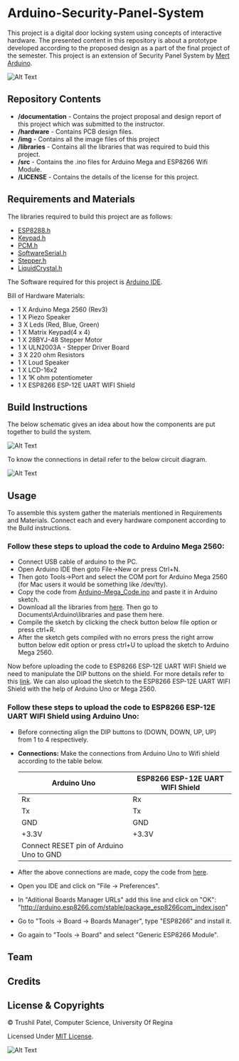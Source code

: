 # Arduino-Security-Panel-System
This project is a digital door locking system using concepts of interactive hardware. The presented content in this repository is about a prototype developed according to the proposed design as a part of the final project of the semester. This project is an extension of Security Panel System by [Mert Arduino](http://mertarduinotutorial.blogspot.com/2017/01/arduino-tutorial-22-security-panel.html).

![Alt Text](https://github.com/trushil/Arduino-Security-Panel-System/blob/master/img/open-close-fromkeypad.gif)

## Repository Contents

* **/documentation** - Contains the project proposal and design report of this project which was submitted to the instructor. 
* **/hardware** - Contains PCB design files.
* **/img** - Contains all the image files of this project
* **/libraries** - Contains all the libraries that was required to buid this project.
* **/src** - Contains the .ino files for Arduino Mega and ESP8266 Wifi Module.
* **/LICENSE** - Contains the details of the license for this project.
  


## Requirements and Materials

The libraries required to build this project are as follows:

* [ESP8288.h](https://github.com/trushil/Arduino-Security-Panel-System/blob/master/libraries/ESP8266WiFi.h)
* [Keypad.h](https://github.com/trushil/Arduino-Security-Panel-System/blob/master/libraries/Keypad.h)
* [PCM.h](https://github.com/trushil/Arduino-Security-Panel-System/blob/master/libraries/PCM.h)
* [SoftwareSerial.h](https://github.com/trushil/Arduino-Security-Panel-System/blob/master/libraries/SoftwareSerial.h)
* [Stepper.h](https://github.com/trushil/Arduino-Security-Panel-System/blob/master/libraries/Stepper.h)
* [LiquidCrystal.h](https://github.com/trushil/Arduino-Security-Panel-System/blob/master/libraries/LiquidCrystal.h)

The Software required for this project is [Arduino IDE](https://www.arduino.cc/en/main/software).

Bill of Hardware Materials:
* 1 X Arduino Mega 2560 (Rev3)
* 1 X Piezo Speaker
* 3 X Leds (Red, Blue, Green)
* 1 X Matrix Keypad(4 x 4)
* 1 X 28BYJ-48 Stepper Motor
* 1 X ULN2003A - Stepper Driver Board
* 3 X 220 ohm Resistors
* 1 X Loud Speaker
* 1 X LCD-16x2
* 1 X 1K ohm potentiometer
* 1 X ESP8266 ESP-12E UART WIFI Shield

## Build Instructions
The below schematic gives an idea about how the components are put together to build the system.

![Alt Text](https://github.com/trushil/Arduino-Security-Panel-System/blob/master/img/schematic.png)

To know the connections in detail refer to the below circuit diagram.

![Alt Text](https://github.com/trushil/Arduino-Security-Panel-System/blob/master/img/circuit.jpg)


## Usage
To assemble this system gather the materials mentioned in Requirements and Materials. Connect each and every hardware component according to the Build instructions.

### Follow these steps to upload the code to Arduino Mega 2560:

* Connect USB cable of arduino to the PC.
* Open Arduino IDE then goto  File->New or press Ctrl+N.
* Then goto Tools->Port and select the COM port for Arduino Mega 2560 (for Mac users it would be something like /dev/tty).
* Copy the code from [Arduino-Mega_Code.ino](https://github.com/trushil/Arduino-Security-Panel-System/blob/master/src/Arduino-Mega_Code.ino) and paste it in Arduino sketch.
* Download all the libraries from [here](https://github.com/trushil/Arduino-Security-Panel-System/tree/master/libraries). Then go to Documents\Arduino\libraries and pase them here.
* Compile the sketch by clicking the check button below file option or press ctrl+R.
* After the sketch gets compiled with no errors press the right arrow button below edit option or press ctrl+U to upload the sketch to Arduino Mega 2560.

Now before uploading the code to ESP8266 ESP-12E UART WIFI Shield we need to manipulate the DIP buttons on the shield. For more details refer to this [link](https://medium.com/@manrick01/arduino-uno-esp8266-esp-12e-uart-wifi-wireless-shield-3a39858e5f25). We can also upload the sketch to the ESP8266 ESP-12E UART WIFI Shield with the help of Arduino Uno or Mega 2560.

### Follow these steps to upload the code to ESP8266 ESP-12E UART WIFI Shield using Arduino Uno:
* Before connecting align the DIP buttons to (DOWN, DOWN, UP, UP) from 1 to 4 respectively.
* **Connections:** Make the connections from Arduino Uno to Wifi shield according to the table below.

    | Arduino Uno   | ESP8266 ESP-12E UART WIFI Shield |
    | ------------- |----------------------------------|
    | Rx            | Rx                               |
    | Tx            | Tx                               |
    | GND           | GND                              |
    | +3.3V         | +3.3V                            |
    |   Connect  RESET pin of Arduino Uno to GND       |

* After the above connections are made, copy the code from [here](https://github.com/trushil/Arduino-Security-Panel-System/blob/master/src/ESP8266-HTTP_Server.ino).

* Open you IDE and click on "File -> Preferences".
* In  "Aditional Boards Manager URLs" add this line and click on "OK": "http://arduino.esp8266.com/stable/package_esp8266com_index.json"
* Go to "Tools -> Board -> Boards Manager", type "ESP8266" and install it.
* Go again to "Tools -> Board" and select "Generic ESP8266 Module".

## Team

## Credits

## License & Copyrights

© Trushil Patel, Computer Science, University Of Regina

Licensed Under [MIT License](LICENSE).




![Alt Text](https://github.com/trushil/Arduino-Security-Panel-System/blob/master/img/open-close-fromwebpage.gif)
